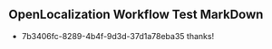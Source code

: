 ## OpenLocalization Workflow Test MarkDown
* 7b3406fc-8289-4b4f-9d3d-37d1a78eba35 thanks!

<!--HONumber=Jul16_HO2-->


